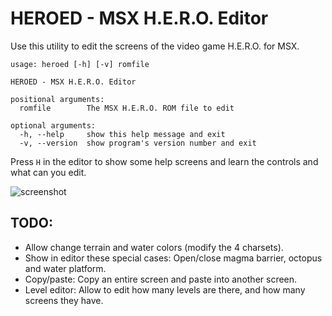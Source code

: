 # HEROED - MSX H.E.R.O. Editor

Use this utility to edit the screens of the video game H.E.R.O. for MSX.

```
usage: heroed [-h] [-v] romfile

HEROED - MSX H.E.R.O. Editor

positional arguments:
  romfile        The MSX H.E.R.O. ROM file to edit

optional arguments:
  -h, --help     show this help message and exit
  -v, --version  show program's version number and exit
```

Press `H` in the editor to show some help screens and learn the controls and
what can you edit.

![screenshot](https://user-images.githubusercontent.com/15140125/95097983-65a2f300-072e-11eb-9c1e-c9cf4628a1c3.png)


## TODO:
- Allow change terrain and water colors (modify the 4 charsets).
- Show in editor these special cases: Open/close magma barrier, octopus and
  water platform.
- Copy/paste: Copy an entire screen and paste into another screen.
- Level editor: Allow to edit how many levels are there, and how many screens
  they have.
